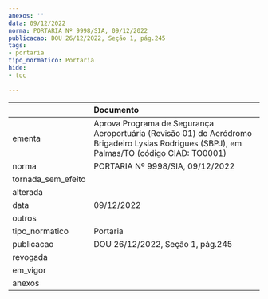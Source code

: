 ```yaml
---
anexos: ''
data: 09/12/2022
norma: PORTARIA Nº 9998/SIA, 09/12/2022
publicacao: DOU 26/12/2022, Seção 1, pág.245
tags:
- portaria
tipo_normatico: Portaria
hide: 
- toc 
 
---
```


|                    | Documento                                                                                                                                   |
|:-------------------|:--------------------------------------------------------------------------------------------------------------------------------------------|
| ementa             | Aprova Programa de Segurança Aeroportuária (Revisão 01) do Aeródromo Brigadeiro Lysias Rodrigues (SBPJ), em Palmas/TO (código CIAD: TO0001) |
| norma              | PORTARIA Nº 9998/SIA, 09/12/2022                                                                                                            |
| tornada_sem_efeito |                                                                                                                                             |
| alterada           |                                                                                                                                             |
| data               | 09/12/2022                                                                                                                                  |
| outros             |                                                                                                                                             |
| tipo_normatico     | Portaria                                                                                                                                    |
| publicacao         | DOU 26/12/2022, Seção 1, pág.245                                                                                                            |
| revogada           |                                                                                                                                             |
| em_vigor           |                                                                                                                                             |
| anexos             |                                                                                                                                             |